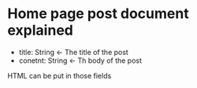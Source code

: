 # Home page post document explained
* title: String <- The title of the post
* conetnt: String <- Th body of the post

HTML can be put in those fields

